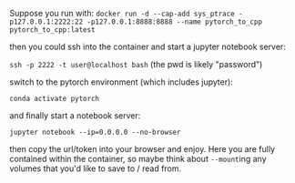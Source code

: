 Suppose you run with:
`docker run -d --cap-add sys_ptrace -p127.0.0.1:2222:22 -p127.0.0.1:8888:8888 --name pytorch_to_cpp pytorch_to_cpp:latest`

then you could ssh into the container and start a jupyter notebook server:

`ssh -p 2222 -t user@localhost bash` (the pwd is likely "password")

switch to the pytorch environment (which includes jupyter):

`conda activate pytorch`

and finally start a notebook server:

`jupyter notebook --ip=0.0.0.0 --no-browser`

then copy the url/token into your browser and enjoy. Here you are fully contained within the container, so maybe think
about `--mount`ing any volumes that you'd like to save to / read from. 